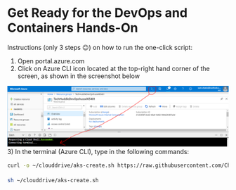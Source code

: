 # Get Ready for the DevOps and Containers Hands-On

Instructions (only 3 steps 😉) on how to run the one-click script:

1)	Open portal.azure.com
2)	Click on Azure CLI icon located at the top-right hand corner of the screen, as shown in the screenshot below
<img src="screenshots\cloudshell.png" alt="CloudShell" width=600px />
3)	In the terminal (Azure CLI), type in the following commands:

``` bash
curl -o ~/clouddrive/aks-create.sh https://raw.githubusercontent.com/CharleneMcKeown/DevOps-and-Containers/master/aks-create.sh

sh ~/clouddrive/aks-create.sh
```